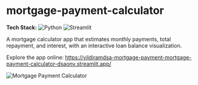 # mortgage-payment-calculator

**Tech Stack:** ![Python](https://img.shields.io/badge/Python-3776AB?logo=python&logoColor=white) ![Streamlit](https://img.shields.io/badge/Streamlit-FF4B4B?logo=streamlit&logoColor=white)

A mortgage calculator app that estimates monthly payments, total repayment, and interest, with an interactive loan balance visualization.

Explore the app online: https://yildiramdsa-mortgage-payment-mortgage-payment-calculator-dsaony.streamlit.app/

![Mortgage Payment Calculator](https://github.com/yildiramdsa/mortgage_payment_calculator/blob/main/image.png)
